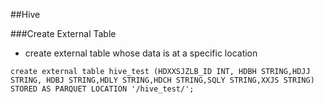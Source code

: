 ##Hive

###Create External Table

- create external table whose data is at a specific location

```
create external table hive_test (HDXXSJZLB_ID INT, HDBH STRING,HDJJ STRING, HDBJ STRING,HDLY STRING,HDCH STRING,SQLY STRING,XXJS STRING) STORED AS PARQUET LOCATION '/hive_test/';
```